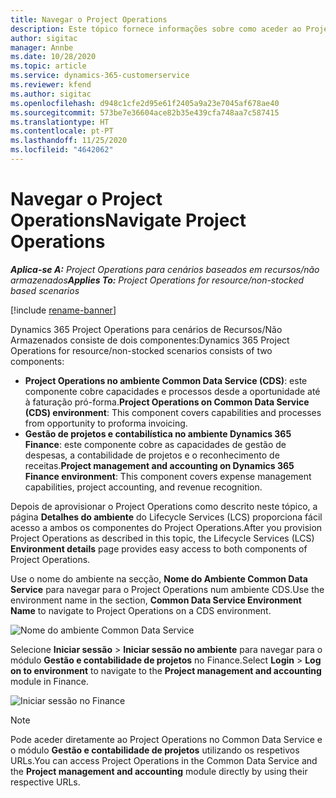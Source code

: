 ```yaml
---
title: Navegar o Project Operations
description: Este tópico fornece informações sobre como aceder ao Project Operations a partir do Lifecycle Services.
author: sigitac
manager: Annbe
ms.date: 10/28/2020
ms.topic: article
ms.service: dynamics-365-customerservice
ms.reviewer: kfend
ms.author: sigitac
ms.openlocfilehash: d948c1cfe2d95e61f2405a9a23e7045af678ae40
ms.sourcegitcommit: 573be7e36604ace82b35e439cfa748aa7c587415
ms.translationtype: HT
ms.contentlocale: pt-PT
ms.lasthandoff: 11/25/2020
ms.locfileid: "4642062"
---
```

# <a name="navigate-project-operations"></a><span data-ttu-id="7824e-103">Navegar o Project Operations</span><span class="sxs-lookup"><span data-stu-id="7824e-103">Navigate Project Operations</span></span>

<span data-ttu-id="7824e-104">_**Aplica-se A:** Project Operations para cenários baseados em recursos/não armazenados_</span><span class="sxs-lookup"><span data-stu-id="7824e-104">_**Applies To:** Project Operations for resource/non-stocked based scenarios_</span></span>

[!include [rename-banner](~/includes/cc-data-platform-banner.md)]

<span data-ttu-id="7824e-105">Dynamics 365 Project Operations para cenários de Recursos/Não Armazenados consiste de dois componentes:</span><span class="sxs-lookup"><span data-stu-id="7824e-105">Dynamics 365 Project Operations for resource/non-stocked scenarios consists of two components:</span></span> 

 - <span data-ttu-id="7824e-106">**Project Operations no ambiente Common Data Service (CDS)**: este componente cobre capacidades e processos desde a oportunidade até à faturação pró-forma.</span><span class="sxs-lookup"><span data-stu-id="7824e-106">**Project Operations on Common Data Service (CDS) environment**: This component covers capabilities and processes from opportunity to proforma invoicing.</span></span> 
 - <span data-ttu-id="7824e-107">**Gestão de projetos e contabilística no ambiente Dynamics 365 Finance**: este componente cobre as capacidades de gestão de despesas, a contabilidade de projetos e o reconhecimento de receitas.</span><span class="sxs-lookup"><span data-stu-id="7824e-107">**Project management and accounting on Dynamics 365 Finance environment**: This component covers expense management capabilities, project accounting, and revenue recognition.</span></span> 

<span data-ttu-id="7824e-108">Depois de aprovisionar o Project Operations como descrito neste tópico, a página **Detalhes do ambiente** do Lifecycle Services (LCS) proporciona fácil acesso a ambos os componentes do Project Operations.</span><span class="sxs-lookup"><span data-stu-id="7824e-108">After you provision Project Operations as described in this topic, the Lifecycle Services (LCS) **Environment details** page provides easy access to both components of Project Operations.</span></span>  

<span data-ttu-id="7824e-109">Use o nome do ambiente na secção, **Nome do Ambiente Common Data Service** para navegar para o Project Operations num ambiente CDS.</span><span class="sxs-lookup"><span data-stu-id="7824e-109">Use the environment name in the section, **Common Data Service Environment Name** to navigate to Project Operations on a CDS environment.</span></span> 

  ![Nome do ambiente Common Data Service](./media/environment-name.PNG)

<span data-ttu-id="7824e-111">Selecione **Iniciar sessão** > **Iniciar sessão no ambiente** para navegar para o módulo **Gestão e contabilidade de projetos** no Finance.</span><span class="sxs-lookup"><span data-stu-id="7824e-111">Select **Login** > **Log on to environment** to navigate to the **Project management and accounting** module in Finance.</span></span>  

   ![Iniciar sessão no Finance](./media/environment-login.PNG)

> [!NOTE]
> <span data-ttu-id="7824e-113">Pode aceder diretamente ao Project Operations no Common Data Service e o módulo **Gestão e contabilidade de projetos** utilizando os respetivos URLs.</span><span class="sxs-lookup"><span data-stu-id="7824e-113">You can access Project Operations in the Common Data Service and the **Project management and accounting** module directly by using their respective URLs.</span></span> 
